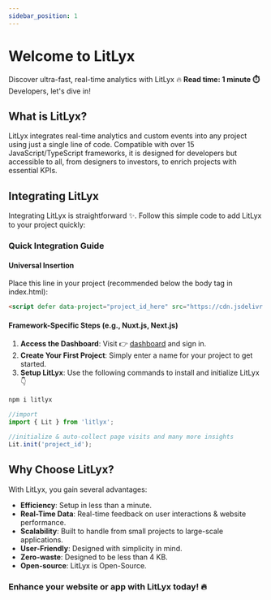 ```yaml
---
sidebar_position: 1
---
```


# Welcome to LitLyx

Discover ultra-fast, real-time analytics with LitLyx 🔥 **Read time: 1 minute ⏱️** Developers, let's dive in!

## What is LitLyx?

LitLyx integrates real-time analytics and custom events into any project using just a single line of code. Compatible with over 15 JavaScript/TypeScript frameworks, it is designed for developers but accessible to all, from designers to investors, to enrich projects with essential KPIs.

## Integrating LitLyx

Integrating LitLyx is straightforward ✨. Follow this simple code to add LitLyx to your project quickly:

### Quick Integration Guide


#### Universal Insertion
Place this line in your project (recommended below the body tag in index.html):


```html
<script defer data-project="project_id_here" src="https://cdn.jsdelivr.net/npm/litlyx@1.1.0/browser/litlyx.js"></script>
```


#### Framework-Specific Steps (e.g., Nuxt.js, Next.js)

1. **Access the Dashboard**: Visit 👉 [dashboard](https://dashboard.litlyx.com) and sign in.
2. **Create Your First Project**: Simply enter a name for your project to get started.
3. **Setup LitLyx**:  Use the following commands to install and initialize LitLyx 👇

```bash
npm i litlyx
```

```ts
//import
import { Lit } from 'litlyx';
```

```ts
//initialize & auto-collect page visits and many more insights
Lit.init('project_id');
```

## Why Choose LitLyx?

With LitLyx, you gain several advantages:

- **Efficiency**: Setup in less than a minute.
- **Real-Time Data**: Real-time feedback on user interactions & website performance.
- **Scalability**: Built to handle from small projects to large-scale applications.
- **User-Friendly**: Designed with simplicity in mind.
- **Zero-waste**: Designed to be less than 4 KB.
- **Open-source**: LitLyx is Open-Source.

### Enhance your website or app with LitLyx today! 🔥
